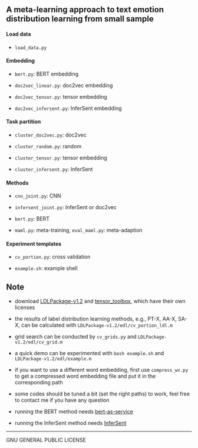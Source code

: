 ## A meta-learning approach to text emotion distribution learning from small sample

#### Load data

* `load_data.py`

#### Embedding

* `bert.py`: BERT embedding

* `doc2vec_linear.py`: doc2vec embedding

* `doc2vec_tensor.py`: tensor embedding

* `doc2vec_infersent.py`: InferSent embedding

#### Task partition

* `cluster_doc2vec.py`: doc2vec

* `cluster_random.py`: random

* `cluster_tensor.py`: tensor embedding

* `cluster_infersent.py`: InferSent

#### Methods

* `cnn_joint.py`: CNN

* `infersent_joint.py`: InferSent or doc2vec

* `bert.py`: BERT

* `maml.py`: meta-training, `eval_maml.py`: meta-adaption

#### Experiment templates

* `cv_portion.py`: cross validation

* `example.sh`: example shell

## Note ##

* download [LDLPackage-v1.2](http://ldl.herokuapp.com/download) and [tensor_toolbox](http://www.tensortoolbox.org), which have their own licenses

* the results of label distribution learning methods, e.g., PT-X, AA-X, SA-X, can be calculated with `LDLPackage-v1.2/edl/cv_portion_ldl.m`

* grid search can be conducted by `cv_grids.py` and `LDLPackage-v1.2/edl/cv_grid.m`

* a quick demo can be experimented with `bash example.sh` and `LDLPackage-v1.2/edl/example.m`

* if you want to use a different word embedding, first use `compress_wv.py` to get a compressed word embedding file and put it in the corresponding path

* some codes should be tuned a bit (set the right paths) to work, feel free to contact me if you have any question

* running the BERT method needs [bert-as-service](https://github.com/hanxiao/bert-as-service)

* running the InferSent method needs [InferSent](https://github.com/facebookresearch/InferSent)

---
GNU GENERAL PUBLIC LICENSE
